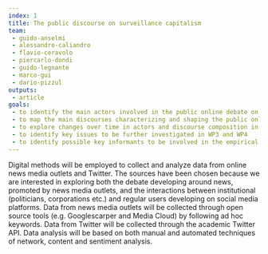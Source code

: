 ```yaml
---
index: 1
title: The public discourse on surveillance capitalism
team:
 - guido-anselmi
 - alessandro-caliandro
 - flavio-ceravolo
 - piercarlo-dondi
 - guido-legnante
 - marco-gui
 - dario-pizzul
outputs:
 - article
goals:
 - to identify the main actors involved in the public online debate on surveillance capitalism  in Italy 
 - to map the main discourses characterizing and shaping the public online debate on  surveillance capitalism in Italy 
 - to explore changes over time in actors and discourse composition in the public online  debate on surveillance capitalism in Italy 
 - to identify key issues to be further investigated in WP3 and WP4 
 - to identify possible key informants to be involved in the empirical research planned for  WP4 
---
```


Digital methods will be employed to collect and analyze data from online news media  outlets and Twitter. The sources have been chosen because we are interested in exploring  both the debate developing around news, promoted by news media outlets, and the  interactions between institutional (politicians, corporations etc.) and regular users  developing on social media platforms. Data from news media outlets will be collected  through open source tools (e.g. Googlescarper and Media Cloud) by following ad hoc keywords. Data from Twitter will be collected through the academic Twitter API. Data  analysis will be based on both manual and automated techniques of network, content and sentiment analysis.
